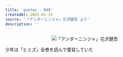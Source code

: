 ```yaml
---
title: 'quotes - 049'
createdAt: 2025-01-15
source: '「アンダーニンジャ」花沢健吾 より'
description: ''
---
```

<div style="display:flex;justify-content: center; margin-bottom:1em;">
<img src="https://i.gyazo.com/e128ead5c271d790df9902d8483f5e83.jpg" alt="「アンダーニンジャ」花沢健吾" 
    style="max-width:450px;">
</div>

少年は「ヒミズ」全巻を読んで復習していた